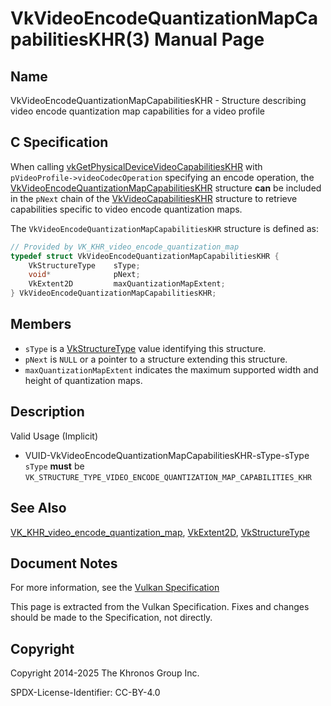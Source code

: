 # VkVideoEncodeQuantizationMapCapabilitiesKHR(3) Manual Page

## Name

VkVideoEncodeQuantizationMapCapabilitiesKHR - Structure describing video encode quantization map capabilities for a video profile



## [](#_c_specification)C Specification

When calling [vkGetPhysicalDeviceVideoCapabilitiesKHR](https://registry.khronos.org/vulkan/specs/latest/man/html/vkGetPhysicalDeviceVideoCapabilitiesKHR.html) with `pVideoProfile->videoCodecOperation` specifying an encode operation, the [VkVideoEncodeQuantizationMapCapabilitiesKHR](https://registry.khronos.org/vulkan/specs/latest/man/html/VkVideoEncodeQuantizationMapCapabilitiesKHR.html) structure **can** be included in the `pNext` chain of the [VkVideoCapabilitiesKHR](https://registry.khronos.org/vulkan/specs/latest/man/html/VkVideoCapabilitiesKHR.html) structure to retrieve capabilities specific to video encode quantization maps.

The `VkVideoEncodeQuantizationMapCapabilitiesKHR` structure is defined as:

```c++
// Provided by VK_KHR_video_encode_quantization_map
typedef struct VkVideoEncodeQuantizationMapCapabilitiesKHR {
    VkStructureType    sType;
    void*              pNext;
    VkExtent2D         maxQuantizationMapExtent;
} VkVideoEncodeQuantizationMapCapabilitiesKHR;
```

## [](#_members)Members

- `sType` is a [VkStructureType](https://registry.khronos.org/vulkan/specs/latest/man/html/VkStructureType.html) value identifying this structure.
- `pNext` is `NULL` or a pointer to a structure extending this structure.
- `maxQuantizationMapExtent` indicates the maximum supported width and height of quantization maps.

## [](#_description)Description

Valid Usage (Implicit)

- [](#VUID-VkVideoEncodeQuantizationMapCapabilitiesKHR-sType-sType)VUID-VkVideoEncodeQuantizationMapCapabilitiesKHR-sType-sType  
  `sType` **must** be `VK_STRUCTURE_TYPE_VIDEO_ENCODE_QUANTIZATION_MAP_CAPABILITIES_KHR`

## [](#_see_also)See Also

[VK\_KHR\_video\_encode\_quantization\_map](https://registry.khronos.org/vulkan/specs/latest/man/html/VK_KHR_video_encode_quantization_map.html), [VkExtent2D](https://registry.khronos.org/vulkan/specs/latest/man/html/VkExtent2D.html), [VkStructureType](https://registry.khronos.org/vulkan/specs/latest/man/html/VkStructureType.html)

## [](#_document_notes)Document Notes

For more information, see the [Vulkan Specification](https://registry.khronos.org/vulkan/specs/latest/html/vkspec.html#VkVideoEncodeQuantizationMapCapabilitiesKHR)

This page is extracted from the Vulkan Specification. Fixes and changes should be made to the Specification, not directly.

## [](#_copyright)Copyright

Copyright 2014-2025 The Khronos Group Inc.

SPDX-License-Identifier: CC-BY-4.0